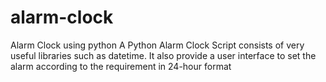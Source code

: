 # alarm-clock
Alarm Clock using python 
A Python Alarm Clock Script consists of very useful libraries such as datetime.
It also provide a user interface to set the alarm according to the requirement in 24-hour format
